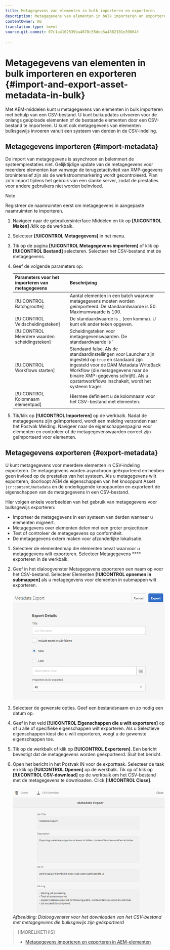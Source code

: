 ```yaml
---
title: Metagegevens van elementen in bulk importeren en exporteren
description: Metagegevens van elementen in bulk importeren en exporteren
contentOwner: AG
translation-type: tm+mt
source-git-commit: 07c1a4102539ba4678c55dee3a4882101e39864f

---
```



# Metagegevens van elementen in bulk importeren en exporteren {#import-and-export-asset-metadata-in-bulk}

Met AEM-middelen kunt u metagegevens van elementen in bulk importeren met behulp van een CSV-bestand. U kunt bulkupdates uitvoeren voor de onlangs geüploade elementen of de bestaande elementen door een CSV-bestand te importeren. U kunt ook metagegevens van elementen bulksgewijs invoeren vanuit een systeem van derden in de CSV-indeling.

## Metagegevens importeren {#import-metadata}

De import van metagegevens is asynchroon en belemmert de systeemprestaties niet. Gelijktijdige update van de metagegevens voor meerdere elementen kan vanwege de terugzetactiviteit van XMP-gegevens bronintensief zijn als de werkstroommarkering wordt gecontroleerd. Plan zo&#39;n import tijdens het gebruik van een slanke server, zodat de prestaties voor andere gebruikers niet worden beïnvloed.

>[!NOTE]
>
>Registreer de naamruimten eerst om metagegevens in aangepaste naamruimten te importeren.

1. Navigeer naar de gebruikersinterface Middelen en tik op **[!UICONTROL Maken]** /klik op de werkbalk.
1. Selecteer **[!UICONTROL Metagegevens]** in het menu.
1. Tik op de pagina **[!UICONTROL Metagegevens importeren]** of klik op **[!UICONTROL Bestand]** selecteren. Selecteer het CSV-bestand met de metagegevens.
1. Geef de volgende parameters op:

   | Parameters voor het importeren van metagegevens | Beschrijving |
   |:---|:---|
   | [!UICONTROL Batchgrootte] | Aantal elementen in een batch waarvoor metagegevens moeten worden geïmporteerd. De standaardwaarde is 50. Maximumwaarde is 100. |
   | [!UICONTROL Veldscheidingsteken] | De standaardwaarde is `,` (een komma). U kunt elk ander teken opgeven. |
   | [!UICONTROL Meerdere waarden scheidingsteken] | Scheidingsteken voor metagegevenswaarden. De standaardwaarde is `|`. |
   | [!UICONTROL Workflows starten] | Standaard false. Als de standaardinstellingen voor Launcher zijn ingesteld op `true` en standaard zijn ingesteld voor de DAM Metadata WriteBack Workflow (die metagegevens naar de binaire XMP-gegevens schrijft). Als u opstartworkflows inschakelt, wordt het systeem trager. |
   | [!UICONTROL Kolomnaam elementpad] | Hiermee definieert u de kolomnaam voor het CSV-bestand met elementen. |

1. Tik/klik op **[!UICONTROL Importeren]** op de werkbalk. Nadat de metagegevens zijn geïmporteerd, wordt een melding verzonden naar het Postvak Melding. Navigeer naar de eigenschappenpagina voor elementen en controleer of de metagegevenswaarden correct zijn geïmporteerd voor elementen.

## Metagegevens exporteren {#export-metadata}

U kunt metagegevens voor meerdere elementen in CSV-indeling exporteren. De metagegevens worden asynchroon geëxporteerd en hebben geen invloed op de prestaties van het systeem. Als u metagegevens wilt exporteren, doorloopt AEM de eigenschappen van het knooppunt Asset `jcr:content/metadata` en de onderliggende knooppunten en exporteert de eigenschappen van de metagegevens in een CSV-bestand.

Hier volgen enkele voorbeelden van het gebruik van metagegevens voor bulksgewijs exporteren:

* Importeer de metagegevens in een systeem van derden wanneer u elementen migreert.
* Metagegevens over elementen delen met een groter projectteam.
* Test of controleer de metagegevens op conformiteit.
* De metagegevens extern maken voor afzonderlijke lokalisatie.

1. Selecteer de elementenmap die elementen bevat waarvoor u metagegevens wilt exporteren. Selecteer Metagegevens **** exporteren in de werkbalk.
1. Geef in het dialoogvenster Metagegevens exporteren een naam op voor het CSV-bestand. Selecteer Elementen **[!UICONTROL opnemen in submappen]** als u metagegevens voor elementen in submappen wilt exporteren.

   ![Interface en opties voor het exporteren van metagegevens van alle elementen in een](assets/export_metadata_page.png "folderInterface en opties voor het exporteren van metagegevens van alle elementen in een map")

1. Selecteer de gewenste opties. Geef een bestandsnaam en zo nodig een datum op.

1. Geef in het veld **[!UICONTROL Eigenschappen die u wilt exporteren]** op of u alle of specifieke eigenschappen wilt exporteren. Als u Selectieve eigenschappen kiest die u wilt exporteren, voegt u de gewenste eigenschappen toe.

1. Tik op de werkbalk of klik op **[!UICONTROL Exporteren]**. Een bericht bevestigt dat de metagegevens worden geëxporteerd. Sluit het bericht.
1. Open het bericht in het Postvak IN voor de exporttaak. Selecteer de taak en klik op **[!UICONTROL Openen]** op de werkbalk. Tik op of klik op **[!UICONTROL CSV-download]** op de werkbalk om het CSV-bestand met de metagegevens te downloaden. Click **[!UICONTROL Close]**.

   ![Dialoogvenster voor het downloaden van het CSV-bestand met metagegevens die bulksgewijs zijn geëxporteerd](assets/csv_download.png)
   *Afbeelding: Dialoogvenster voor het downloaden van het CSV-bestand met metagegevens die bulksgewijs zijn geëxporteerd*

>[!MORELIKETHIS]
>
>* [Metagegevens importeren en exporteren in AEM-elementen](https://docs.adobe.com/content/help/en/experience-manager-learn/assets/metadata/metadata-import-feature-video-use.html)

